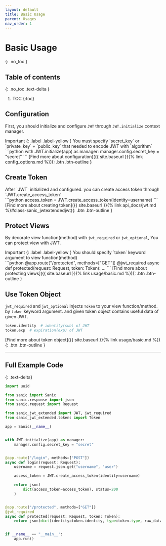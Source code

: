 ```yaml
---
layout: default
title: Basic Usage
parent: Usages
nav_order: 1
---
```

# Basic Usage
{: .no_toc }

## Table of contents
{: .no_toc .text-delta }

1. TOC
{:toc}


## Configuration

First, you should initialize and configure `JWT` through `JWT.initialize` context  manager.

<div class="code-example" markdown="1">
Important
{: .label .label-yellow }
You must specify `secret_key` or `private_key` + `public_key` that needed to encode JWT with `algorithm`
</div>
```python
with JWT.initialize(app) as manager:
    manager.config.secret_key = "secret"
```
[Find more about configuration]({{ site.baseurl }}{% link config_options.md %}){: .btn .btn-outline }

## Create Token

<div class="code-example" markdown="1">
After `JWT` initialized and configured. you can create access token through `JWT.create_access_token`
</div>
```python
access_token = JWT.create_access_token(identity=username)
```
[Find more about creating token]({{ site.baseurl }}{% link api_docs/jwt.md %}#class-sanic_jwtextendedjwt){: .btn .btn-outline }

## Protect Views

By decorate view function(method) with `jwt_required` or `jwt_optional`, You can protect view with JWT.

<div class="code-example" markdown="1">
Important
{: .label .label-yellow }
You should specify `token` keyword argument to view function(method) 
</div>
```python
@app.route("/protected", methods=["GET"])
@jwt_required
async def protected(request: Request, token: Token):
    ...
```
[Find more about protecting views]({{ site.baseurl }}{% link usage/basic.md %}){: .btn .btn-outline }

## Use Token Object

`jwt_required` and `jwt_optional` injects `Token` to your view function/method. by `token` keyword argument.
and given token object contains useful data of given JWT.

```python
token.identity  # identity(sub) of JWT
token.exp  # expiration(exp) of JWT
```


[Find more about token object]({{ site.baseurl }}{% link usage/basic.md %}){: .btn .btn-outline }


---

## Full Example Code
{: .text-delta}


```python
import uuid

from sanic import Sanic
from sanic.response import json
from sanic.request import Request

from sanic_jwt_extended import JWT, jwt_required
from sanic_jwt_extended.tokens import Token

app = Sanic(__name__)


with JWT.initialize(app) as manager:
    manager.config.secret_key = "secret"


@app.route("/login", methods=["POST"])
async def login(request: Request):
    username = request.json.get("username", "user")

    access_token = JWT.create_access_token(identity=username)

    return json(
        dict(access_token=access_token), status=200
    )


@app.route("/protected", methods=["GET"])
@jwt_required
async def protected(request: Request, token: Token):
    return json(dict(identity=token.identity, type=token.type, raw_data=token.raw_data, exp=str(token.exp)))


if __name__ == "__main__":
    app.run()
```